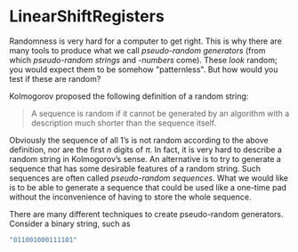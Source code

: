 # LinearShiftRegisters

Randomness is very hard for a computer to get right.  This is why there are many tools to produce what we call _pseudo-random generators_ (from which _pseudo-random strings_ and _-numbers_ come).  These _look_ random; you would expect them to be somehow "patternless".  But how would you test if these are random?

Kolmogorov proposed the following definition of a random string:

> A sequence is random if it cannot be generated by an algorithm with a description much shorter than the sequence itself.

Obviously the sequence of all 1’s is not random according to the above definition, nor are the first _n_ digits of _π_.  In fact, it is very hard to describe a random string in Kolmogorov’s sense.  An alternative is to try to generate a sequence that has some desirable features of a random string. Such sequences are often called _pseudo-random sequences_.  What we would like is to be able to generate a sequence that could be used like a one-time pad without the inconvenience of having to store the whole sequence.

There are many different techniques to create pseudo-random generators. Consider a binary string, such as

```julia
"011001000111101"
```
